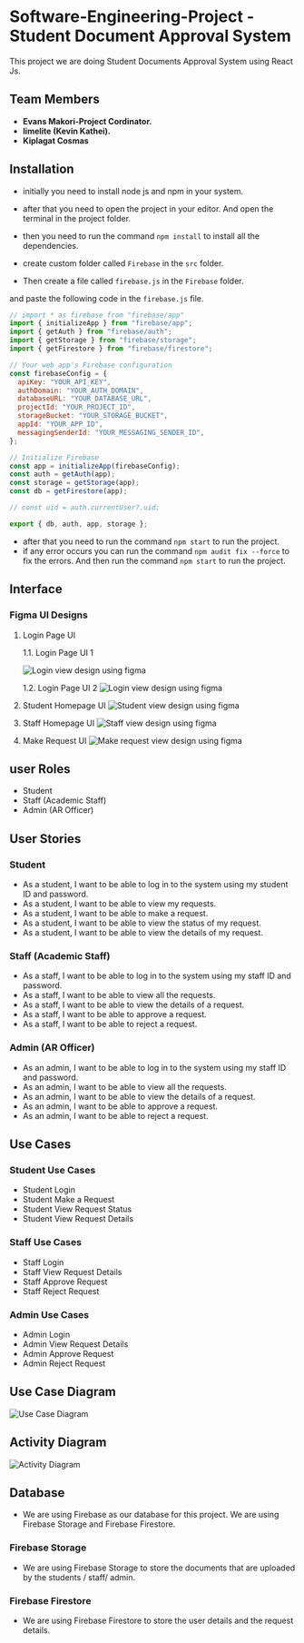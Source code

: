 # Software-Engineering-Project - Student Document Approval System

This project we are doing Student Documents Approval System using React Js.

## Team Members

- **Evans Makori-Project Cordinator.**
- **limelite (Kevin Kathei).**
- **Kiplagat Cosmas**

## Installation

- initially you need to install node js and npm in your system.
- after that you need to open the project in your editor. And open the terminal in the project folder.
- then you need to run the command `npm install` to install all the dependencies.

- create custom folder called `Firebase` in the `src` folder.
- Then create a file called `firebase.js` in the `Firebase` folder.

and paste the following code in the `firebase.js` file.

```javascript
// import * as firebase from "firebase/app"
import { initializeApp } from "firebase/app";
import { getAuth } from "firebase/auth";
import { getStorage } from "firebase/storage";
import { getFirestore } from "firebase/firestore";

// Your web app's Firebase configuration
const firebaseConfig = {
  apiKey: "YOUR_API_KEY",
  authDomain: "YOUR_AUTH_DOMAIN",
  databaseURL: "YOUR_DATABASE_URL",
  projectId: "YOUR_PROJECT_ID",
  storageBucket: "YOUR_STORAGE_BUCKET",
  appId: "YOUR_APP_ID",
  messagingSenderId: "YOUR_MESSAGING_SENDER_ID",
};

// Initialize Firebase
const app = initializeApp(firebaseConfig);
const auth = getAuth(app);
const storage = getStorage(app);
const db = getFirestore(app);

// const uid = auth.currentUser?.uid;

export { db, auth, app, storage };
```

- after that you need to run the command `npm start` to run the project.
- if any error occurs you can run the command `npm audit fix --force` to fix the errors. And then run the command `npm start` to run the project.

## Interface

### Figma UI Designs

1. Login Page UI

   1.1. Login Page UI 1

   ![Login view design using figma](FIGMA%20UI%20Designs/Login%20Page%20UI%201.png)

   1.2. Login Page UI 2
   ![Login view design using figma](FIGMA%20UI%20Designs/Login%20Page%20UI%202.png)

2. Student Homepage UI
   ![Student view design using figma](FIGMA%20UI%20Designs/Student%20Homepage%20UI.png)

3. Staff Homepage UI
   ![Staff view design using figma](FIGMA%20UI%20Designs/Staff%20Homepage%20UI.png)

4. Make Request UI
   ![Make request view design using figma](FIGMA%20UI%20Designs/Make%20a%20Requesst%20UI.png)

## user Roles

- Student
- Staff (Academic Staff)
- Admin (AR Officer)

## User Stories

### Student

- As a student, I want to be able to log in to the system using my student ID and password.
- As a student, I want to be able to view my requests.
- As a student, I want to be able to make a request.
- As a student, I want to be able to view the status of my request.
- As a student, I want to be able to view the details of my request.

### Staff (Academic Staff)

- As a staff, I want to be able to log in to the system using my staff ID and password.
- As a staff, I want to be able to view all the requests.
- As a staff, I want to be able to view the details of a request.
- As a staff, I want to be able to approve a request.
- As a staff, I want to be able to reject a request.

### Admin (AR Officer)

- As an admin, I want to be able to log in to the system using my staff ID and password.
- As an admin, I want to be able to view all the requests.
- As an admin, I want to be able to view the details of a request.
- As an admin, I want to be able to approve a request.
- As an admin, I want to be able to reject a request.

## Use Cases

### Student Use Cases

- Student Login
- Student Make a Request
- Student View Request Status
- Student View Request Details

### Staff Use Cases

- Staff Login
- Staff View Request Details
- Staff Approve Request
- Staff Reject Request

### Admin Use Cases

- Admin Login
- Admin View Request Details
- Admin Approve Request
- Admin Reject Request

## Use Case Diagram

![Use Case Diagram](/UML%20Diagrams/Use%20Case.jpg)

## Activity Diagram

![Activity Diagram](/UML%20Diagrams/Activity%20Diagram.png)

## Database

- We are using Firebase as our database for this project. We are using Firebase Storage and Firebase Firestore.

### Firebase Storage

- We are using Firebase Storage to store the documents that are uploaded by the students / staff/ admin.

### Firebase Firestore

- We are using Firebase Firestore to store the user details and the request details.
